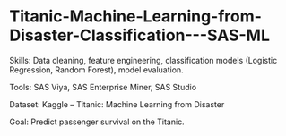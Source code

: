 # Titanic-Machine-Learning-from-Disaster-Classification---SAS-ML
Skills: Data cleaning, feature engineering, classification models (Logistic Regression, Random Forest), model evaluation.

Tools: SAS Viya, SAS Enterprise Miner, SAS Studio

Dataset: Kaggle – Titanic: Machine Learning from Disaster

Goal: Predict passenger survival on the Titanic.
